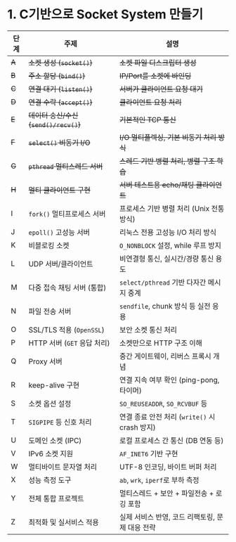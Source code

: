 # 1. C기반으로 Socket System 만들기

| 단계    | 주제                              | 설명                                 |
|-------|---------------------------------|------------------------------------|
| ~~A~~ | ~~소켓 생성 (`socket()`)~~          | ~~소켓 파일 디스크립터 생성~~                 |
| ~~B~~ | ~~주소 할당 (`bind()`)~~            | ~~IP/Port를 소켓에 바인딩~~               |
| ~~C~~ | ~~연결 대기 (`listen()`)~~          | ~~서버가 클라이언트 요청 대기~~                |
| ~~D~~ | ~~연결 수락 (`accept()`)~~          | ~~클라이언트 요청 처리~~                    |
| ~~E~~ | ~~데이터 송신/수신 (`send()/recv()`)~~ | ~~기본적인 TCP 통신~~                    |
| ~~F~~ | ~~`select()` 비동기 I/O~~          | ~~I/O 멀티플렉싱, 기본 비동기 처리 방식~~        |
| ~~G~~ | ~~`pthread` 멀티스레드 서버~~          | ~~스레드 기반 병렬 처리, 병렬 구조 학습~~         |
| ~~H~~ | ~~멀티 클라이언트 구현~~                 | ~~서버 테스트용 echo/채팅 클라이언트~~          |
| I     | `fork()` 멀티프로세스 서버              | 프로세스 기반 병렬 처리 (Unix 전통 방식)         |
| J     | `epoll()` 고성능 서버                | 리눅스 전용 고성능 I/O 처리 방식               |
| K     | 비블로킹 소켓                         | `O_NONBLOCK` 설정, while 루프 방지       |
| L     | UDP 서버/클라이언트                    | 비연결형 통신, 실시간/경량 통신 용도              |
| M     | 다중 접속 채팅 서버 (통합)                | `select/pthread` 기반 다자간 메시지 중계     |
| N     | 파일 전송 서버                        | `sendfile`, chunk 방식 등 실전 응용       |
| O     | SSL/TLS 적용 (`OpenSSL`)          | 보안 소켓 통신 처리                        |
| P     | HTTP 서버 (`GET` 응답 처리)           | 소켓만으로 HTTP 구조 이해                   |
| Q     | Proxy 서버                        | 중간 게이트웨이, 리버스 프록시 개념               |
| R     | keep-alive 구현                   | 연결 지속 여부 확인 (ping-pong, 타이머)       |
| S     | 소켓 옵션 설정                        | `SO_REUSEADDR`, `SO_RCVBUF` 등      |
| T     | `SIGPIPE` 등 신호 처리               | 연결 종료 안전 처리 (`write()` 시 crash 방지) |
| U     | 도메인 소켓 (IPC)                    | 로컬 프로세스 간 통신 (DB 연동 등)             |
| V     | IPv6 소켓 지원                      | `AF_INET6` 기반 구현                   |
| W     | 멀티바이트 문자열 처리                    | UTF-8 인코딩, 바이트 버퍼 처리               |
| X     | 성능 측정 도구                        | `ab`, `wrk`, `iperf`로 부하 측정        |
| Y     | 전체 통합 프로젝트                      | 멀티스레드 + 보안 + 파일전송 + 로깅 포함          |
| Z     | 최적화 및 실서비스 적용                   | 실제 서비스 반영, 코드 리팩토링, 문제 대응 전략       |
